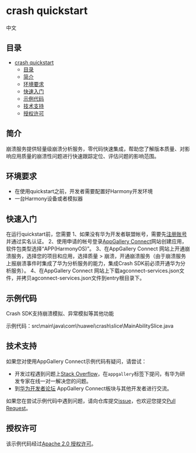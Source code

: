 # crash quickstart

中文 


## 目录

- [crash quickstart](#crash-quickstart)
  - [目录](#目录)
  - [简介](#简介)
  - [环境要求](#环境要求)
  - [快速入门](#快速入门)
  - [示例代码](#示例代码)
  - [技术支持](#技术支持)
  - [授权许可](#授权许可)


## 简介

崩溃服务提供轻量级崩溃分析服务，零代码快速集成，帮助您了解版本质量、对影响应用质量的崩溃性问题进行快速跟踪定位、评估问题的影响范围。


## 环境要求

* 在使用quickstart之前，开发者需要配置好Harmony开发环境
* 一台Harmony设备或者模拟器 

## 快速入门

在运行quickstart前，您需要
1、如果没有华为开发者联盟帐号，需要先[注册账号](https://developer.huawei.com/consumer/en/doc/start/registration-and-verification-0000001053628148)并通过实名认证。
2、使用申请的帐号登录[AppGallery Connect](https://developer.huawei.com/consumer/cn/service/josp/agc/index.html#/)网站创建应用，软件包类型选择“APP(HarmonyOS)”。
3、在AppGallery Connect 网站上开通崩溃服务，选择您的项目和应用，选择质量 > 崩溃，开通崩溃服务（由于崩溃服务上报崩溃事件时集成了华为分析服务的能力，集成Crash SDK前必须开通华为分析服务）。
4、在AppGallery Connect 网站上下载agconnect-services.json文件，并拷贝agconnect-services.json文件到entry根目录下。

## 示例代码

Crash SDK支持崩溃模拟、异常模拟等其他功能

示例代码：src\main\java\com\huawei\crash\slice\MainAbilitySlice.java

## 技术支持

如果您对使用AppGallery Connect示例代码有疑问，请尝试：
- 开发过程遇到问题上[Stack Overflow](https://stackoverflow.com/users/14194729/appgallery-connect)，在`appgallery`标签下提问，有华为研发专家在线一对一解决您的问题。
- 到[华为开发者论坛](https://developer.huawei.com/consumer/cn/forum/blockdisplay?fid=18) AppGallery Connect板块与其他开发者进行交流。

如果您在尝试示例代码中遇到问题，请向仓库提交[issue](https://github.com/AppGalleryConnect/agc-demos/issues)，也欢迎您提交[Pull Request](https://github.com/AppGalleryConnect/agc-demos/pulls)。

## 授权许可

该示例代码经过[Apache 2.0 授权许可](http://www.apache.org/licenses/LICENSE-2.0)。

